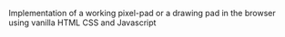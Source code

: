 Implementation of a working pixel-pad or a drawing pad in the browser using vanilla HTML CSS and Javascript
